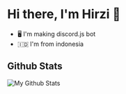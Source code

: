 # Hi there, I'm Hirzi 👋

- 🖥️ I'm making discord.js bot
- 🇮🇩 I'm from indonesia

## Github Stats
![My Github Stats](https://github-readme-stats.vercel.app/api?username=HirziDevs&show_icons=true&theme=algolia)

<!--
**HirziRDev/HirziRDev** is a ✨ _special_ ✨ repository because its `README.md` (this file) appears on your GitHub profile.

Here are some ideas to get you started:

- 🔭 I’m currently working on ...
- 🌱 I’m currently learning ...
- 👯 I’m looking to collaborate on ...
- 🤔 I’m looking for help with ...
- 💬 Ask me about ...
- 📫 How to reach me: ...
- 😄 Pronouns: ...
- ⚡ Fun fact: ...
-->
